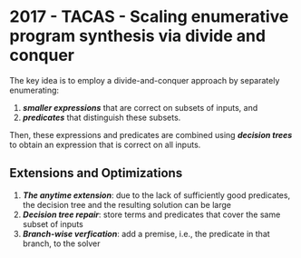 # 2017 - TACAS - Scaling enumerative program synthesis via divide and conquer

The key idea is to employ a divide-and-conquer approach by separately enumerating:

1. ***smaller expressions*** that are correct on subsets of inputs, and 
2. ***predicates*** that distinguish these subsets.

Then, these expressions and predicates are combined using ***decision trees*** to obtain an expression that is correct on all inputs.

## Extensions and Optimizations

1. ***The anytime extension***: due to the lack of sufficiently good predicates, the decision tree and the resulting solution can be large
2. ***Decision tree repair***: store terms and predicates that cover the same subset of inputs
3. ***Branch-wise verfication***: add a premise, i.e., the predicate in that branch, to the solver